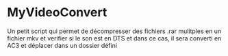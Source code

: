 # MyVideoConvert
Un petit script qui permet de décompresser des fichiers .rar mulitples en un fichier mkv et verifier si le son est en DTS et dans ce cas, il sera converti en AC3 et déplacer dans un dossier défini

